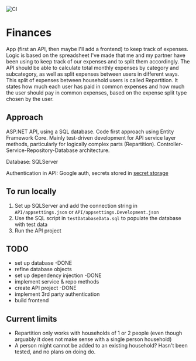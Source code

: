 ![CI](https://github.com/elisakaisa/Finances/actions/workflows/dotnet.yml/badge.svg)

# Finances
App (first an API, then maybe I'll add a frontend) to keep track of expenses. 
Logic is based on the spreadsheet I've made that me and my partner have been using to keep track of our expenses and to split them accordingly.
The API should be able to calculate total monthly expenses by category and subcategory, as well as split expenses between users in different ways.
This split of expenses between household users is called Repartition. It states how much each user has paid in common expenses and how much the user should pay in common expenses, based on the expense split type chosen by the user.

## Approach
ASP.NET API, using a SQL database. Code first approach using Entity Framework Core. 
Mainly test-driven development for API service layer methods, particularly for logically complex parts (Repartition). 
Controller-Service-Repository-Database architecture.

Database: SQLServer

Authentication in API: Google auth, secrets stored in [secret storage](https://learn.microsoft.com/en-us/aspnet/core/security/app-secrets?view=aspnetcore-8.0&tabs=windows#enable-secret-storage)

## To run locally
1. Set up SQLServer and add the connection string in `API/appsettings.json` or `API/appsettings.Development.json`
2. Use the SQL script in `testDatabaseData.sql` to populate the database with test data
3. Run the API project

## TODO
- set up database -DONE
- refine database objects
- set up dependency injection -DONE
- implement service & repo methods
- create API project -DONE
- implement 3rd party authentication
- build frontend

## Current limits
- Repartition only works with households of 1 or 2 people (even though arguably it does not make sense with a single person household)
- A person might cannot be added to an existing household? Hasn't been tested, and no plans on doing do.
